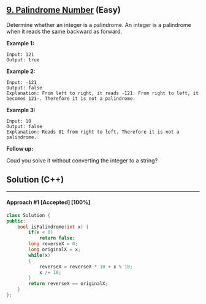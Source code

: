 ## [9. Palindrome Number](https://leetcode.com/problems/palindrome-number/) (Easy)

Determine whether an integer is a palindrome. An integer is a palindrome when it reads the same backward as forward.

**Example 1:**

```
Input: 121
Output: true
```

**Example 2:**

```
Input: -121
Output: false
Explanation: From left to right, it reads -121. From right to left, it becomes 121-. Therefore it is not a palindrome.
```

**Example 3:**

```
Input: 10
Output: false
Explanation: Reads 01 from right to left. Therefore it is not a palindrome.
```

**Follow up:**

Coud you solve it without converting the integer to a string?

## Solution (C++)

------

#### Approach #1  [Accepted] [100%] 

```c++
class Solution {
public:
    bool isPalindrome(int x) {
        if(x < 0)
            return false;
        long reverseX = 0;
        long originalX = x;
        while(x)
        {
            reverseX = reverseX * 10 + x % 10;
            x /= 10;
        }
        return reverseX == originalX;
    }
};
```

